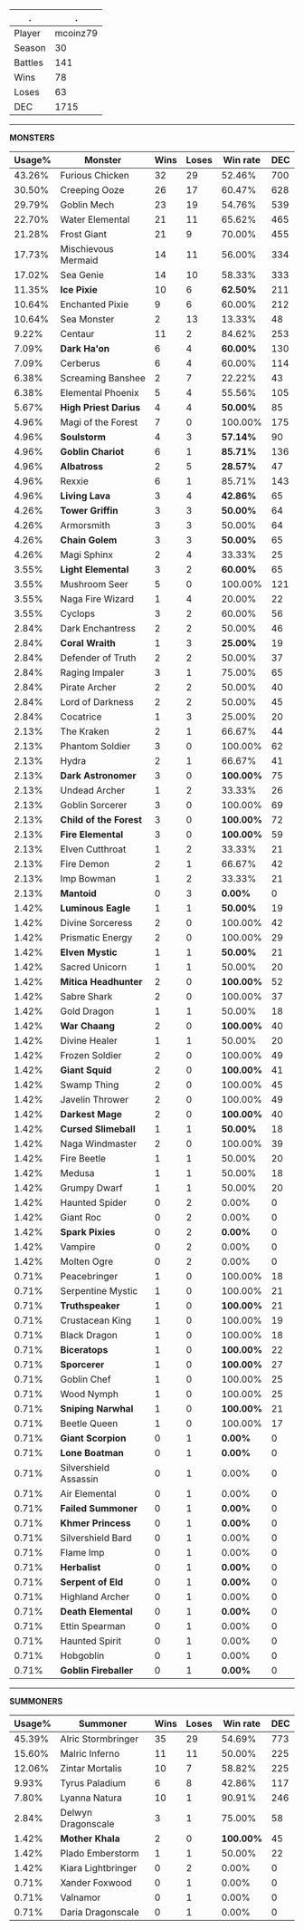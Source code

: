 .|.
|-|-
Player|mcoinz79
Season|30
Battles|141
Wins|78
Loses|63
DEC|1715

---
**MONSTERS**

Usage%|Monster|Wins|Loses|Win rate|DEC|
-|-|-|-|-|-|
43.26%|Furious Chicken|32|29|52.46%|700|
30.50%|Creeping Ooze|26|17|60.47%|628|
29.79%|Goblin Mech|23|19|54.76%|539|
22.70%|Water Elemental|21|11|65.62%|465|
21.28%|Frost Giant|21|9|70.00%|455|
17.73%|Mischievous Mermaid|14|11|56.00%|334|
17.02%|Sea Genie|14|10|58.33%|333|
11.35%|**Ice Pixie**|10|6|**62.50%**|211|
10.64%|Enchanted Pixie|9|6|60.00%|212|
10.64%|Sea Monster|2|13|13.33%|48|
9.22%|Centaur|11|2|84.62%|253|
7.09%|**Dark Ha'on**|6|4|**60.00%**|130|
7.09%|Cerberus|6|4|60.00%|114|
6.38%|Screaming Banshee|2|7|22.22%|43|
6.38%|Elemental Phoenix|5|4|55.56%|105|
5.67%|**High Priest Darius**|4|4|**50.00%**|85|
4.96%|Magi of the Forest|7|0|100.00%|175|
4.96%|**Soulstorm**|4|3|**57.14%**|90|
4.96%|**Goblin Chariot**|6|1|**85.71%**|136|
4.96%|**Albatross**|2|5|**28.57%**|47|
4.96%|Rexxie|6|1|85.71%|143|
4.96%|**Living Lava**|3|4|**42.86%**|65|
4.26%|**Tower Griffin**|3|3|**50.00%**|64|
4.26%|Armorsmith|3|3|50.00%|64|
4.26%|**Chain Golem**|3|3|**50.00%**|65|
4.26%|Magi Sphinx|2|4|33.33%|25|
3.55%|**Light Elemental**|3|2|**60.00%**|65|
3.55%|Mushroom Seer|5|0|100.00%|121|
3.55%|Naga Fire Wizard|1|4|20.00%|22|
3.55%|Cyclops|3|2|60.00%|56|
2.84%|Dark Enchantress|2|2|50.00%|46|
2.84%|**Coral Wraith**|1|3|**25.00%**|19|
2.84%|Defender of Truth|2|2|50.00%|37|
2.84%|Raging Impaler|3|1|75.00%|65|
2.84%|Pirate Archer|2|2|50.00%|40|
2.84%|Lord of Darkness|2|2|50.00%|45|
2.84%|Cocatrice|1|3|25.00%|20|
2.13%|The Kraken|2|1|66.67%|44|
2.13%|Phantom Soldier|3|0|100.00%|62|
2.13%|Hydra|2|1|66.67%|41|
2.13%|**Dark Astronomer**|3|0|**100.00%**|75|
2.13%|Undead Archer|1|2|33.33%|26|
2.13%|Goblin Sorcerer|3|0|100.00%|69|
2.13%|**Child of the Forest**|3|0|**100.00%**|72|
2.13%|**Fire Elemental**|3|0|**100.00%**|59|
2.13%|Elven Cutthroat|1|2|33.33%|21|
2.13%|Fire Demon|2|1|66.67%|42|
2.13%|Imp Bowman|1|2|33.33%|21|
2.13%|**Mantoid**|0|3|**0.00%**|0|
1.42%|**Luminous Eagle**|1|1|**50.00%**|19|
1.42%|Divine Sorceress|2|0|100.00%|42|
1.42%|Prismatic Energy|2|0|100.00%|29|
1.42%|**Elven Mystic**|1|1|**50.00%**|21|
1.42%|Sacred Unicorn|1|1|50.00%|20|
1.42%|**Mitica Headhunter**|2|0|**100.00%**|52|
1.42%|Sabre Shark|2|0|100.00%|37|
1.42%|Gold Dragon|1|1|50.00%|18|
1.42%|**War Chaang**|2|0|**100.00%**|40|
1.42%|Divine Healer|1|1|50.00%|20|
1.42%|Frozen Soldier|2|0|100.00%|49|
1.42%|**Giant Squid**|2|0|**100.00%**|41|
1.42%|Swamp Thing|2|0|100.00%|45|
1.42%|Javelin Thrower|2|0|100.00%|49|
1.42%|**Darkest Mage**|2|0|**100.00%**|40|
1.42%|**Cursed Slimeball**|1|1|**50.00%**|18|
1.42%|Naga Windmaster|2|0|100.00%|39|
1.42%|Fire Beetle|1|1|50.00%|20|
1.42%|Medusa|1|1|50.00%|18|
1.42%|Grumpy Dwarf|1|1|50.00%|20|
1.42%|Haunted Spider|0|2|0.00%|0|
1.42%|Giant Roc|0|2|0.00%|0|
1.42%|**Spark Pixies**|0|2|**0.00%**|0|
1.42%|Vampire|0|2|0.00%|0|
1.42%|Molten Ogre|0|2|0.00%|0|
0.71%|Peacebringer|1|0|100.00%|18|
0.71%|Serpentine Mystic|1|0|100.00%|21|
0.71%|**Truthspeaker**|1|0|**100.00%**|21|
0.71%|Crustacean King|1|0|100.00%|19|
0.71%|Black Dragon|1|0|100.00%|18|
0.71%|**Biceratops**|1|0|**100.00%**|22|
0.71%|**Sporcerer**|1|0|**100.00%**|27|
0.71%|Goblin Chef|1|0|100.00%|25|
0.71%|Wood Nymph|1|0|100.00%|25|
0.71%|**Sniping Narwhal**|1|0|**100.00%**|21|
0.71%|Beetle Queen|1|0|100.00%|17|
0.71%|**Giant Scorpion**|0|1|**0.00%**|0|
0.71%|**Lone Boatman**|0|1|**0.00%**|0|
0.71%|Silvershield Assassin|0|1|0.00%|0|
0.71%|Air Elemental|0|1|0.00%|0|
0.71%|**Failed Summoner**|0|1|**0.00%**|0|
0.71%|**Khmer Princess**|0|1|**0.00%**|0|
0.71%|Silvershield Bard|0|1|0.00%|0|
0.71%|Flame Imp|0|1|0.00%|0|
0.71%|**Herbalist**|0|1|**0.00%**|0|
0.71%|**Serpent of Eld**|0|1|**0.00%**|0|
0.71%|Highland Archer|0|1|0.00%|0|
0.71%|**Death Elemental**|0|1|**0.00%**|0|
0.71%|Ettin Spearman|0|1|0.00%|0|
0.71%|Haunted Spirit|0|1|0.00%|0|
0.71%|Hobgoblin|0|1|0.00%|0|
0.71%|**Goblin Fireballer**|0|1|**0.00%**|0|

---
**SUMMONERS**

Usage%|Summoner|Wins|Loses|Win rate|DEC|
-|-|-|-|-|-|
45.39%|Alric Stormbringer|35|29|54.69%|773|
15.60%|Malric Inferno|11|11|50.00%|225|
12.06%|Zintar Mortalis|10|7|58.82%|225|
9.93%|Tyrus Paladium|6|8|42.86%|117|
7.80%|Lyanna Natura|10|1|90.91%|246|
2.84%|Delwyn Dragonscale|3|1|75.00%|58|
1.42%|**Mother Khala**|2|0|**100.00%**|45|
1.42%|Plado Emberstorm|1|1|50.00%|22|
1.42%|Kiara Lightbringer|0|2|0.00%|0|
0.71%|Xander Foxwood|0|1|0.00%|0|
0.71%|Valnamor|0|1|0.00%|0|
0.71%|Daria Dragonscale|0|1|0.00%|0|
